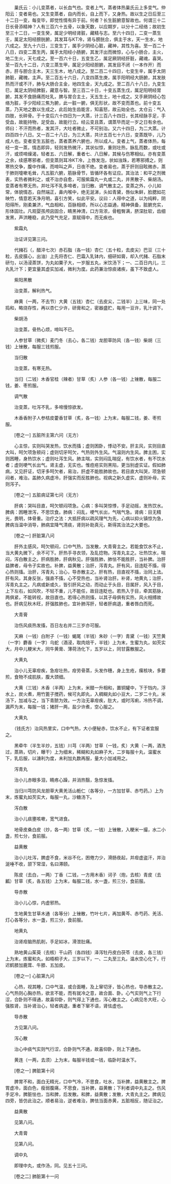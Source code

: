<!-- { "loadSidebar": true } -->
　　巢氏云：小儿变蒸者，以长血气也。变者上气，蒸者体热巢氏云上多变气。仲阳云：变者易也。又生变蒸者，自内而长，自上而下，又身热。故以生之日后至三十二日一变，每变毕，即觉性情有异于前。何者？长生脏腑意智故也。何谓三十二日长骨添精神？人有三百六十五骨，以象天数，以应期岁，以分十二经络；故初生至三十二日，一变生癸，属足少明经肾脏，藏精与志。至六十四日，二变一蒸生壬，属足太阳经膀胱腑，其发耳与KT冷，肾与膀胱合，俱主于水，天一生水，地六成之。至九十六日，三变生丁，属手少阴经心脏，藏神，其性为喜。至一百二十八日，四变二蒸生丙，属手太阳经小肠腑，其发汗出而微惊，心与小肠合，主火，地二生火，天七成之。至一百六十日，五变生乙，属足厥阴经肝脏，藏魂，喜哭。至一百九十二日，六变三蒸生甲，属足少阳经胆腑，其发目不闭（一本作开）而赤，肝与胆合主木，天三生木，地八成之。至二百二十四日，七变生辛，属手太阴肺脏，藏魄，主声。至二百五十六日，八变四蒸生庚，属手阳明经大肠腑，其发肤热而汗或不汗，肺与大肠合主金，地四生金，天九成之。至二百八十八日，九变生巳，属足太阴经脾脏，藏意与智。至三百二十日，十变五蒸生戊，属足阳明经胃腑，其发不食肠痛而吐乳，脾与胃合主土，天五生土，地十成之。又手厥阴经心包络为脏，手少阳经三焦为腑，此一脏一腑，俱无形状，故不变而蒸也。前十变五蒸，乃天地之数以生成之，此后始生齿能言，知喜怒，故云始全也。太仓云：气入四肢，长碎骨。于十变后六十四日为一大蒸，计三百八十四日，长其经脉手足，手受血，故能持物，足受血，故能行立。经云变且蒸，谓蒸毕而足一岁之日有余也。师曰：不汗而热者，发其汗，大吐者微止，不可别治。又六十四日，为二大蒸。计四百四十八日。又一百二十八日，为三大蒸，共计五百七十六日，变蒸既毕，儿乃成人也。变者变生五脏也，蒸者蒸养六腑也，所以成人。变者上气，蒸者体热，每经一变一蒸，情态即异，轻则发热微汗，其状似惊，重则壮热，脉乱而数，或吐或汗，或烦啼燥渴，轻者五、六日解，重者七、八日解，其候与伤寒相似。亦有变蒸之余，续感寒邪者，但变蒸则耳冷KT冷，上唇发泡，状如浊珠，若寒邪搏之，则寒热交争，腹中作痛，而啼叫之声，日夜不绝。变者易也，蒸于肝则目眩微赤，蒸于肺则嚏嗽毛耸，凡五脏六腑，筋脉骨节，皆循环各有证应。其治法：和平之剂微表，实热者微利之，或不治亦自愈，可服紫霜丸一丸或二丸，并黑散子、柴胡汤。变蒸者有寒无热，并吐泻不乳多啼者，当归散、调气散主之。变蒸之外，小儿如常，体貌情态，自然端正，鼻内喉中，绝无涎涕，头如青黛，唇似朱鲜，脸腮如花映竹，情意若天净月明，喜引方笑，似此平安。议曰：人得中之道，以为纯粹，阴阳得所，刚柔兼济，气血相和，百脉相顺，所以心志益通，精神俱备，脏腑充实，形体固壮。凡观婴孩颅囟固合，睛黑神清，口方背浓，骨粗臀满，脐深肚软，齿细发黑，声洪睡稳，此乃受气充足，禀赋得中，而无疾也。

　　紫霜丸

　　治证详见第三问。

　　代赭石（，醋淬七次）赤石脂（各一钱）杏仁（五十粒，去皮尖）巴豆（三十粒，去皮膜心，出油）上先将杏仁、巴霜入乳钵内，细研如膏，却入代赭、石脂末研匀，以汤浸蒸饼，为丸如粟子大，一岁服五丸，米饮汤下；一、二百日内儿，三丸乳汁下；更宜量其虚实加减，微利为度。此药兼治惊痰诸疾，虽下不致虚人。

　　紫阳黑散

　　治变蒸，解利热气。

　　麻黄（一两，不去节）大黄（五钱）杏仁（去皮尖，二钱半）上三味，同一处捣和，略烧存性，再以杏仁少许，研膏和之，密器盛贮，每用一豆许，乳汁调下。

　　柴胡汤

　　治变蒸，骨热心烦，啼叫不已。

　　人参甘草（微炙）麦门冬（去心，各二钱）龙胆草防风（各一钱）柴胡（三钱）上锉散，每服三钱煎服。

　　当归散

　　治变蒸，有寒无热。

　　当归（二钱）木香官桂（辣者）甘草（炙）人参（各一钱）上锉散，每服二钱，姜、枣煎服。

　　调气散

　　治变蒸，吐泻不乳，多啼慢惊欲发。

　　木香香附子人参桔皮藿香甘草（炙，各一钱）上为末，每服二钱，姜、枣煎服。

　　[卷之一] 五脏所主第六问（无方） 

　　心主惊，实则叫哭发热，饮水而搐；虚则困卧，悸动不安。肝主风，实则目直大叫，呵欠项急顿闷；虚则切牙呵欠，气热则外生风。气温则内生风。脾主困，实则困睡，身热饮水；虚则吐泻生风。肺主喘，实则闷乱喘促，有饮水者，有不饮水者；虚则哽气长出气。肾主虚，无实也。惟痘疮实则黑陷，更当别虚实证。假如肺病，又见肝证，切牙多呵欠者，易治，肝虚不能胜肺故也。若目直大叫哭，项急顿闷者，难治。盖肺久病虚冷，肝强实而反胜肺也。视病之新久虚实，虚则补母，实则泻子。

　　[卷之一] 五脏病证第七问（无方） 

　　肝病：哭叫目直，呵欠顿闷项急。心病：多叫哭惊悸，手足动摇，发热饮水。脾病：困睡泄泻，不思饮食。肺病：闷乱，哽气长出，气喘气急。肾病：目无精光，畏明，体骨重。治疗之法：大抵肝病以疏风理气为先，心病以抑火镇惊为急，脾病当温中消导，肺病宜降气清痰，肾则补助真元，斯得其治法之大要也。

　　[卷之一] 肝脏第八问 

　　肝外主感风，呵欠顿闷，口中气热，当发散，大青膏主之。若能食饮水不止，当大黄丸微下，余不可下。肝热手寻衣领，及乱捻物。泻青丸主之。壮热饮水，喘闷，泻白散主之。肝病胜肺，肝病秋见。肝强胜肺，肺怯不能胜肝，当补脾。治肝益脾者，母令子实故也。补脾，益黄散；治肝，泻青丸。肝有风，目连眨不搐，得心热则搐。治肝，泻青丸；治心，导赤散主之。肝有热，目直视不搐，治同上法。肝有风，其身反张，强直不搐，心不受热也，当补肾治肝。补肾，地黄丸；治肝，泻青丸主之。凡病或新或久，皆引肝风之动，而动止于头目，目属肝，风入于目，上下左右，如风吹，不轻不重，儿不能任，故目连眨也。若热入于目，牵其筋脉，两俱紧，不能转视，故目直也。若得心热则搐，以其子母俱有实热，风火相搏故也。肝病见秋木旺，肝强胜肺也，宜补肺泻肝，轻者肝病退，重者唇白而死。

　　大青膏

　　治伤风痰热发搐，百日左右并二三岁亦可服。

　　天麻（一钱）白附子（一钱）蝎尾（半钱）朱砂（一字）青黛（一钱）天竺黄（一字）麝香（一字）乌蛇（酒浸，取肉焙干，半钱）上为末，生蜜为丸，如芡实大，月中儿粳米大，同牛黄膏、薄荷汤化下，五岁以上，同甘露散服之。

　　大黄丸

　　治小儿无辜疳疾，急疳壮热，疳劳骨蒸，头发作穗，身上生疮，瘰核块，多要煎，食物不成肌肤，腹大颈细。

　　大黄（三钱）木香（半两）上为末，米醋一升相和，置铜罐中，下于铛内，浮水上，炭火煮，用竹篦子搅药，候可丸即丸，入稠糊丸如小豆大，二岁二十丸，米汤下，加减与之，当下青脓为效。一方治无辜疳疾，肚大，或时泻痢，冷热不调，漏芦为末，每服一钱；猪肝一两，盐少许煮，空心服之。

　　大黄丸

　　（钱氏方）治风热里实，口中气热，大小便秘赤，饮水不止，有下证者宜服之。

　　黑牵牛（半生半炒，五钱）川芎（半两）甘草（一钱，炙）大黄（一两，酒洗过，蒸熟，切片，曝干）上为细末，稀糊和丸如麻子大，二岁每服十丸，温蜜水下，乳后服，以溏利为度，未利加丸数再服，量大小加减用之。

　　泻青丸

　　治小儿赤眼多泪，睛疼心躁，并消热翳，急惊发搐。

　　当归川芎防风龙胆草大黄羌活山栀仁（各等分，一方加甘草、赤芍药。）上为末，炼蜜丸如芡实大，每服一丸，沙糖汤下。

　　泻白散

　　治小儿痰壅咳嗽，宽气进食。

　　地骨皮桑白皮（炒，各一两）甘草（炙，一钱）上锉散，入粳米一撮，水二小盏，煎七分，食前服。

　　益黄散

　　治小儿吐泻，脾虚不食，米谷不化，困倦力少，滑肠夜起，并疳虚盗汗，并治涎唾不收，颔下常湿，名曰滞颐。

　　陈皮（去白，一两）丁香（二钱，一方用木香）诃子（炮，去核）青皮（去瓤）甘草（炙，各五钱）上为末，每服二钱，水一盏，煎三分，食前服。

　　导赤散

　　治小儿心惊，内虚邪热。

　　生地黄生甘草木通（各等分）上锉散，竹叶七片，再加黄芩、赤芍药、羌活、灯心各等分，水一盏，煎三分，食前服。

　　地黄丸

　　治肾疳脑热肌削，手足如冰，滑泄肚痛。

　　熟地黄山茱萸（去核）干山药（各四钱）泽泻牡丹皮白茯苓（去皮，各三钱）上为末，炼蜜和丸，如梧桐子大，三岁以下，一、二丸至三丸，温水空心化下，行迟鹤膝加鹿茸、牛膝、五加皮。

　　[卷之一] 心脏第九问 

　　心热，视其睡，口中气温，或合面睡，及上窜切牙，皆心热也，导赤散主之。心气热则心胸亦热，欲言不能，而有就冷之意，故合面、卧。心气实则气上下行涩，合卧则不得通，故喜仰卧，则气得上下通也，泻心散主之。心病见冬大旺，心强胜肾，当补肾治心，轻者病退，重者下窜不语，肾怯虚也。

　　导赤散

　　方见第八问。

　　泻心散

　　治心中痰气实则气行涩，合卧则气不通，故喜仰卧，则上下通也。

　　黄连（一两，去须）上为末，每服半钱或一钱，临卧时温水下。

　　[卷之一] 脾脏第十问 

　　脾胃不和，面白无精光，口中气冷，不思食，吐水，当补脾，益黄散主之。脾胃虚冷，面白色，瘦弱腹痛，不思食，当补脾，益黄散；下利者调中丸主之。伤风手足冷，脾脏怯也，当和脾，后发散。和脾，益黄散；发散，大青丸主之。脾病见四旁，皆仿此治之。顺者易治，逆者难治，脾怯当面赤黄，五脏相反，随证治之。

　　益黄散

　　见第八问。

　　大青膏

　　见第八问。

　　调中丸

　　即理中丸，或作汤，同。见五十三问。

　　[卷之二] 肺脏第十一问 

